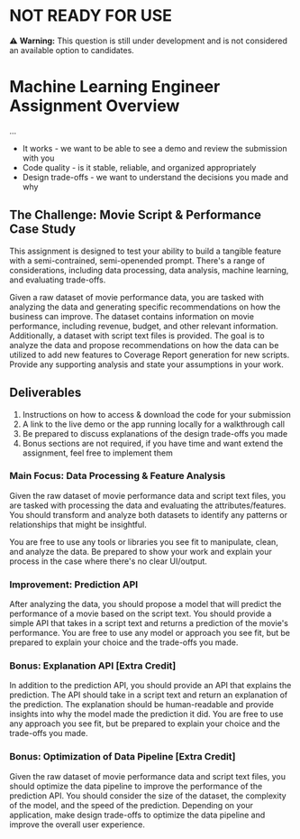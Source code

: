 # NOT READY FOR USE

⚠️ **Warning:** This question is still under development and is not considered an available option to candidates.

# Machine Learning Engineer Assignment Overview

...

- It works - we want to be able to see a demo and review the submission with you
- Code quality - is it stable, reliable, and organized appropriately
- Design trade-offs - we want to understand the decisions you made and why

## The Challenge: Movie Script & Performance Case Study

This assignment is designed to test your ability to build a tangible feature with a semi-contrained, semi-openended prompt. There's a range of considerations, including data processing, data analysis, machine learning, and evaluating trade-offs.

Given a raw dataset of movie performance data, you are tasked with analyzing the data and generating specific recommendations on how the business can improve. The dataset contains information on movie performance, including revenue, budget, and other relevant information. Additionally, a dataset with script text files is provided. The goal is to analyze the data and propose recommendations on how the data can be utilized to add new features to Coverage Report generation for new scripts. Provide any supporting analysis and state your assumptions in your work.

## Deliverables

1. Instructions on how to access & download the code for your submission
2. A link to the live demo or the app running locally for a walkthrough call
3. Be prepared to discuss explanations of the design trade-offs you made
4. Bonus sections are not required, if you have time and want extend the assignment, feel free to implement them

### **Main Focus: Data Processing & Feature Analysis**

Given the raw dataset of movie performance data and script text files, you are tasked with processing the data and evaluating the attributes/features. You should transform and analyze both datasets to identify any patterns or relationships that might be insightful.

You are free to use any tools or libraries you see fit to manipulate, clean, and analyze the data. Be prepared to show your work and explain your process in the case where there's no clear UI/output.

### **Improvement: Prediction API**

After analyzing the data, you should propose a model that will predict the performance of a movie based on the script text. You should provide a simple API that takes in a script text and returns a prediction of the movie's performance. You are free to use any model or approach you see fit, but be prepared to explain your choice and the trade-offs you made.

### **Bonus: Explanation API [Extra Credit]**

In addition to the prediction API, you should provide an API that explains the prediction. The API should take in a script text and return an explanation of the prediction. The explanation should be human-readable and provide insights into why the model made the prediction it did. You are free to use any approach you see fit, but be prepared to explain your choice and the trade-offs you made.

### **Bonus: Optimization of Data Pipeline [Extra Credit]**

Given the raw dataset of movie performance data and script text files, you should optimize the data pipeline to improve the performance of the prediction API. You should consider the size of the dataset, the complexity of the model, and the speed of the prediction. Depending on your application, make design trade-offs to optimize the data pipeline and improve the overall user experience.
